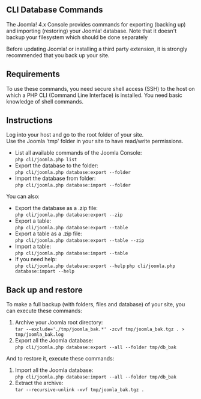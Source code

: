 <!-- Filename: J4.x:CLI_Database_Exporter_Importer / Display title: CLI Database Exporter Importer -->

## CLI Database Commands

The Joomla! 4.x Console provides commands for exporting (backing up) and
importing (restoring) your Joomla! database. Note that it doesn't backup
your filesystem which should be done separately

Before updating Joomla! or installing a third party extension,
it is strongly recommended that you back up your site.  

## Requirements

To use these commands, you need secure shell access (SSH) to the
host on which a PHP CLI (Command Line Interface) is installed.
You need basic knowledge of shell commands.

## Instructions

Log into your host and go to the root folder of your site.  
Use the Joomla 'tmp' folder in your site to have read/write
permissions.

- List all available commands of the Joomla Console:  
  `php cli/joomla.php list`
- Export the database to the folder:  
  `php cli/joomla.php database:export --folder `
- Import the database from folder:  
  `php cli/joomla.php database:import --folder `

You can also:

- Export the database as a .zip file:  
  `php cli/joomla.php database:export --zip`
- Export a table:  
  `php cli/joomla.php database:export --table `
- Export a table as a .zip file:  
  `php cli/joomla.php database:export --table --zip`
- Import a table:  
  `php cli/joomla.php database:import --table `
- If you need help:  
  `php cli/joomla.php database:export --help`
  `php cli/joomla.php database:import --help`

## Back up and restore

To make a full backup (with folders, files and database) of your site,
you can execute these commands:

1.  Archive your Joomla root directory:  
    `tar --exclude='./tmp/joomla_bak.*' -zcvf tmp/joomla_bak.tgz . > tmp/joomla_bak.log`
2.  Export all the Joomla database:  
    `php cli/joomla.php database:export --all --folder tmp/db_bak`

And to restore it, execute these commands:

1.  Import all the Joomla database:  
    `php cli/joomla.php database:import --all --folder tmp/db_bak`
2.  Extract the archive:  
    `tar --recursive-unlink -xvf tmp/joomla_bak.tgz .`
